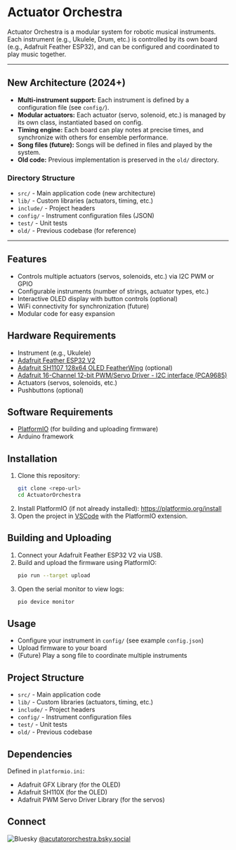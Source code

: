 # Actuator Orchestra

Actuator Orchestra is a modular system for robotic musical instruments. Each instrument (e.g., Ukulele, Drum, etc.) is controlled by its own board (e.g., Adafruit Feather ESP32), and can be configured and coordinated to play music together.

---

## New Architecture (2024+)

- **Multi-instrument support:** Each instrument is defined by a configuration file (see `config/`).
- **Modular actuators:** Each actuator (servo, solenoid, etc.) is managed by its own class, instantiated based on config.
- **Timing engine:** Each board can play notes at precise times, and synchronize with others for ensemble performance.
- **Song files (future):** Songs will be defined in files and played by the system.
- **Old code:** Previous implementation is preserved in the `old/` directory.

### Directory Structure

- `src/` - Main application code (new architecture)
- `lib/` - Custom libraries (actuators, timing, etc.)
- `include/` - Project headers
- `config/` - Instrument configuration files (JSON)
- `test/` - Unit tests
- `old/` - Previous codebase (for reference)

---

## Features

- Controls multiple actuators (servos, solenoids, etc.) via I2C PWM or GPIO
- Configurable instruments (number of strings, actuator types, etc.)
- Interactive OLED display with button controls (optional)
- WiFi connectivity for synchronization (future)
- Modular code for easy expansion

## Hardware Requirements

- Instrument (e.g., Ukulele)
- [Adafruit Feather ESP32 V2](https://www.adafruit.com/product/5400)
- [Adafruit SH1107 128x64 OLED FeatherWing](https://www.adafruit.com/product/4650) (optional)
- [Adafruit 16-Channel 12-bit PWM/Servo Driver - I2C interface (PCA9685)](https://www.adafruit.com/product/815)
- Actuators (servos, solenoids, etc.)
- Pushbuttons (optional)

## Software Requirements

- [PlatformIO](https://platformio.org/) (for building and uploading firmware)
- Arduino framework

## Installation
1. Clone this repository:
   ```sh
   git clone <repo-url>
   cd ActuatorOrchestra
   ```
2. Install PlatformIO (if not already installed):
   https://platformio.org/install
3. Open the project in [VSCode](https://code.visualstudio.com/) with the PlatformIO extension.

## Building and Uploading
1. Connect your Adafruit Feather ESP32 V2 via USB.
2. Build and upload the firmware using PlatformIO:
   ```sh
   pio run --target upload
   ```
3. Open the serial monitor to view logs:
   ```sh
   pio device monitor
   ```

## Usage

- Configure your instrument in `config/` (see example `config.json`)
- Upload firmware to your board
- (Future) Play a song file to coordinate multiple instruments

## Project Structure

- `src/` - Main application code
- `lib/` - Custom libraries (actuators, timing, etc.)
- `include/` - Project headers
- `config/` - Instrument configuration files
- `test/` - Unit tests
- `old/` - Previous codebase

## Dependencies

Defined in `platformio.ini`:

- Adafruit GFX Library (for the OLED)
- Adafruit SH110X (for the OLED)
- Adafruit PWM Servo Driver Library (for the servos)

## Connect

![Bluesky](https://img.shields.io/badge/-Bluesky-3686f7?style=flat&logo=icloud&logoColor=white)
[@acutatororchestra.bsky.social](https://bsky.app/profile/acutatororchestra.bsky.social)
